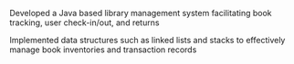 Developed a Java based library management system facilitating book tracking, user check-in/out, and returns

Implemented data structures such as linked lists and stacks to effectively manage book inventories and transaction records
